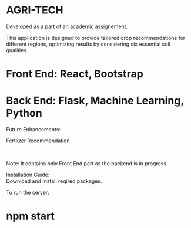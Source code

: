 # AGRI-TECH

Developed as a part of an academic assignement.


This application is designed to provide tailored crop recommendations for different regions, optimizing results by considering six essential soil qualities.

# Front End: React, Bootstrap <br/>
# Back End: Flask, Machine Learning, Python

Future Enhancements:

Fertlizer Recommendation



<br/>

Note: It contains only Front End part as the backend is in progress.

Installation Guide:
<br/>
Download and Install reqired packages.


To run the server:
# npm start
